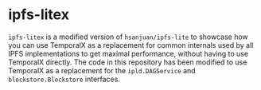 # ipfs-litex


`ipfs-litex` is a modified version of `hsanjuan/ipfs-lite` to showcase how you can use TemporalX as a replacement for common internals used by all IPFS implementations to get maximal performance, without having to use TemporalX directly. The code in this repository has been modified to use TemporalX as a replacement for the `ipld.DAGService` and `blockstore.Blockstore` interfaces.
